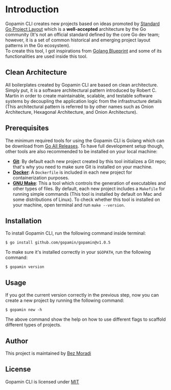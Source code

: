 # Introduction

Gopamin CLI creates new projects based on ideas promoted by [Standard Go Project Layout](https://github.com/golang-standards/project-layout) which is a **well-accepted** architecture by the Go community (It's not an official standard defined by the core Go dev team; however, it is a set of common historical and emerging project layout patterns in the Go ecosystem).  
To create this tool, I got inspirations from [Golang Blueprint](https://github.com/Melkeydev/go-blueprint) and some of its functionalities are used inside this tool.

## Clean Architecture

All boilerplates created by Gopamin CLI are based on clean architecture. Simply put, it is a software architectural pattern introduced by Robert C. Martin in order to create maintainable, scalable, and testable software systems by decoupling the application logic from the infrastructure details (This architectural pattern is referred to by other names such as Onion Architecture, Hexagonal Architecture, and Onion Architecture).

## Prerequisites

The minimum required tools for using the Gopamin CLI is Golang which can be download from [Go All Releases](https://go.dev/dl). To have full development setup though, other tools are also recommended to be installed on your local machine:

-   **[Git](https://git-scm.com/)**: By default each new project created by this tool initializes a Git repo; that's why you need to make sure Git is installed on your machine.
-   **[Docker](https://www.docker.com)**: A `Dockerfile` is included in each new project for containerization purposes.
-   **[GNU Make](https://www.gnu.org/software/make)**: This a tool which controls the generation of executables and other types of files. By default, each new project includes a `Makefile` for running simple commands (This tool is installed by default on Mac and some distributions of Linux). To check whether this tool is installed on your machine, open terminal and run `make --version`.

## Installation

To install Gopamin CLI, run the following command inside terminal:

```text
$ go install github.com/gopamin/gopamin@v1.0.5
```

To make sure it's installed correctly in your `$GOPATH`, run the following command:

```text
$ gopamin version
```

## Usage

If you got the current version correctly in the previous step, now you can create a new project by running the following command:

```text
$ gopamin new -h
```

The above command show the help on how to use different flags to scaffold different types of projects.

## Author

This project is maintained by [Bez Moradi](https://github.com/bezmoradi)

## License

Gopamin CLI is licensed under [MIT](https://github.com/gopamin/gopamin/blob/master/LICENSE)
